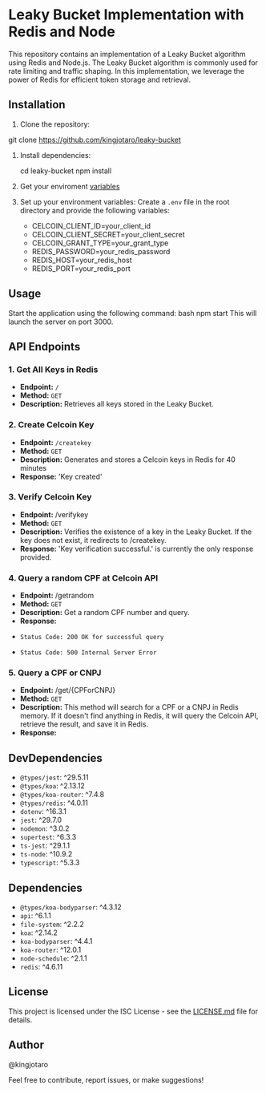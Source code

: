 # Leaky Bucket Implementation with Redis and Node

This repository contains an implementation of a Leaky Bucket algorithm using Redis and Node.js. The Leaky Bucket algorithm is commonly used for rate limiting and traffic shaping. In this implementation, we leverage the power of Redis for efficient token storage and retrieval.

## Installation

1. Clone the repository:

   
git clone https://github.com/kingjotaro/leaky-bucket
   
1. Install dependencies:

   
   cd leaky-bucket
   npm install

   
2. Get your enviroment [variables](https://developers.celcoin.com.br/docs/obtendo-acesso-%C3%A0s-apis)

   
3. Set up your environment variables:
   Create a `.env` file in the root directory and provide the following variables:

   * CELCOIN_CLIENT_ID=your_client_id
   * CELCOIN_CLIENT_SECRET=your_client_secret
   * CELCOIN_GRANT_TYPE=your_grant_type
   * REDIS_PASSWORD=your_redis_password
   * REDIS_HOST=your_redis_host
   * REDIS_PORT=your_redis_port



  

   
## Usage

Start the application using the following command:
bash
npm start
This will launch the server on port 3000.

## API Endpoints

### 1. Get All Keys in Redis

- **Endpoint:** `/`
- **Method:** `GET`
- **Description:** Retrieves all keys stored in the Leaky Bucket.

### 2. Create Celcoin Key

- **Endpoint:** `/createkey`
- **Method:** `GET`
- **Description:** Generates and stores a Celcoin keys in Redis for 40 minutes
- **Response:** 'Key created'

### 3. Verify Celcoin Key
- **Endpoint:** /verifykey
- **Method:** `GET`
- **Description:**  Verifies the existence of a key in the Leaky Bucket. If the key does not exist, it redirects to /createkey.
- **Response:** 'Key verification successful.' is currently the only response provided.

### 4. Query a random CPF at Celcoin API
- **Endpoint:** /getrandom
- **Method:** `GET`
- **Description:**  Get a random CPF number and query.
- **Response:** 
-     Status Code: 200 OK for successful query
-     Status Code: 500 Internal Server Error 

### 5. Query a CPF or CNPJ 
- **Endpoint:** /get/{CPForCNPJ}
- **Method:** `GET`
- **Description:**  This method will search for a CPF or a CNPJ in Redis memory. If it doesn't find anything in Redis, it will query the Celcoin API, retrieve the result, and save it in Redis.
- **Response:** 

## DevDependencies

- `@types/jest`: ^29.5.11
- `@types/koa`: ^2.13.12
- `@types/koa-router`: ^7.4.8
- `@types/redis`: ^4.0.11
- `dotenv`: ^16.3.1
- `jest`: ^29.7.0
- `nodemon`: ^3.0.2
- `supertest`: ^6.3.3
- `ts-jest`: ^29.1.1
- `ts-node`: ^10.9.2
- `typescript`: ^5.3.3

## Dependencies

- `@types/koa-bodyparser`: ^4.3.12
- `api`: ^6.1.1
- `file-system`: ^2.2.2
- `koa`: ^2.14.2
- `koa-bodyparser`: ^4.4.1
- `koa-router`: ^12.0.1
- `node-schedule`: ^2.1.1
- `redis`: ^4.6.11

## License

This project is licensed under the ISC License - see the [LICENSE.md](LICENSE.md) file for details.

## Author

@kingjotaro

Feel free to contribute, report issues, or make suggestions!